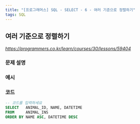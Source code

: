 ```yaml
---
title: "[프로그래머스] SQL - SELECT - 6 - 여러 기준으로 정렬하기"
tags: SQL
---
```


## 여러 기준으로 정렬하기

*<https://programmers.co.kr/learn/courses/30/lessons/59404>*

### 문제 설명

### 예시

### 코드

``` sql
-- 코드를 입력하세요
SELECT   ANIMAL_ID, NAME, DATETIME
FROM     ANIMAL_INS
ORDER BY NAME ASC, DATETIME DESC
```